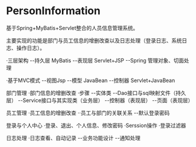 # PersonInformation
基于Spring+MyBatis+Servlet整合的人员信息管理系统。

主要实现的功能是部门与员工信息的增删改查以及日志处理（登录日志、系统日志、操作日志）。


·三层架构
--持久层 MyBatis
--表现层 Servlet+JSP
--Spring 管理对象、切面处理

·基于MVC模式
--视图Jsp
--模型 JavaBean
--控制器 Servlet+JavaBean

部门管理
·部门信息的增删改查
·步骤
--实体类
--Dao接口与sql映射文件（持久层）
--Service接口与其实现类（业务层）
--控制器（表现层）
--页面（表现层）

员工管理
·员工信息的增删改查
··员工与部门的关联关系
--默认登录密码

登录与个人中心
·登录、退出、个人信息、修改密码
·Serssion操作
·登录过滤器

日志处理
·日志查看、自动记录
--业务功能设计
--通知处理
